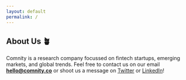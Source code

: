 ```yaml
---
layout: default
permalink: /
---
```


## About Us 🪴
Comnity is a research company focussed on fintech startups, emerging markets, and global trends. Feel free to contact us on our email [**hello@comnity.co**](mailto:hello@comnity.co) or shoot us a message on [Twitter](https://twitter.com/ComnityHQ) or [LinkedIn](https://linkedin.com/company/ComnityHQ)!
